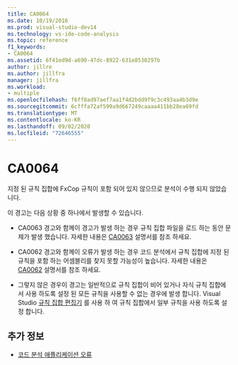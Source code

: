 ```yaml
---
title: CA0064
ms.date: 10/19/2016
ms.prod: visual-studio-dev14
ms.technology: vs-ide-code-analysis
ms.topic: reference
f1_keywords:
- CA0064
ms.assetid: 6f41ed9d-a690-47dc-8922-631e8530297b
author: jillre
ms.author: jillfra
manager: jillfra
ms.workload:
- multiple
ms.openlocfilehash: f6ff0ad97aef7aa1f4d2bdd9f9c3c493aa4b3d9e
ms.sourcegitcommit: 6cfffa72af599a9d667249caaaa411bb28ea69fd
ms.translationtype: MT
ms.contentlocale: ko-KR
ms.lasthandoff: 09/02/2020
ms.locfileid: "72646555"
---
```

# <a name="ca0064"></a>CA0064

지정 된 규칙 집합에 FxCop 규칙이 포함 되어 있지 않으므로 분석이 수행 되지 않았습니다.

이 경고는 다음 상황 중 하나에서 발생할 수 있습니다.

- CA0063 경고와 함께이 경고가 발생 하는 경우 규칙 집합 파일을 로드 하는 동안 문제가 발생 했습니다. 자세한 내용은 [CA0063](ca0063.md) 설명서를 참조 하세요.

- CA0062 경고와 함께이 오류가 발생 하는 경우 코드 분석에서 규칙 집합에 지정 된 규칙을 포함 하는 어셈블리를 찾지 못할 가능성이 높습니다. 자세한 내용은 [CA0062](ca0062.md) 설명서를 참조 하세요.

- 그렇지 않은 경우이 경고는 일반적으로 규칙 집합이 비어 있거나 자식 규칙 집합에서 사용 하도록 설정 된 모든 규칙을 사용할 수 없는 경우에 발생 합니다. Visual Studio [규칙 집합 편집기](../code-quality/working-in-the-code-analysis-rule-set-editor.md) 를 사용 하 여 규칙 집합에서 일부 규칙을 사용 하도록 설정 합니다.

## <a name="see-also"></a>추가 정보

- [코드 분석 애플리케이션 오류](../code-quality/code-analysis-application-errors.md)
